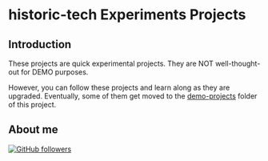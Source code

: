 # historic-tech Experiments Projects

## Introduction

These projects are quick experimental projects.
They are NOT well-thought-out for DEMO purposes.

However, you can follow these projects and learn along as they are upgraded.
Eventually, some of them get moved to the [demo-projects](../demo-projects) folder of this project.

## About me

[![GitHub followers](https://img.shields.io/github/followers/jesperancinha.svg?label=Jesperancinha&style=for-the-badge&logo=github&color=grey "GitHub")](https://github.com/jesperancinha)
